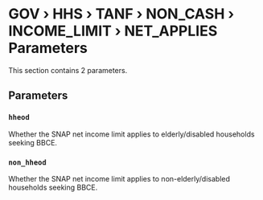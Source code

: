 # GOV › HHS › TANF › NON_CASH › INCOME_LIMIT › NET_APPLIES Parameters

This section contains 2 parameters.

## Parameters

### `hheod`

Whether the SNAP net income limit applies to elderly/disabled households seeking BBCE.


### `non_hheod`

Whether the SNAP net income limit applies to non-elderly/disabled households seeking BBCE.

